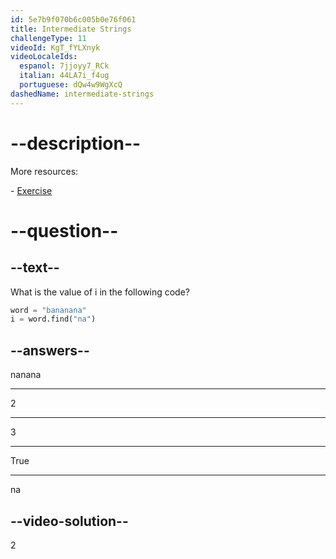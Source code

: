 ```yaml
---
id: 5e7b9f070b6c005b0e76f061
title: Intermediate Strings
challengeType: 11
videoId: KgT_fYLXnyk
videoLocaleIds:
  espanol: 7jjoyy7_RCk
  italian: 44LA7i_f4ug
  portuguese: dQw4w9WgXcQ
dashedName: intermediate-strings
---
```


# --description--

More resources:

\- [Exercise](https://www.youtube.com/watch?v=1bSqHot-KwE)

# --question--

## --text--

What is the value of i in the following code?

```python
word = "bananana"
i = word.find("na")
```

## --answers--

nanana

---

2

---

3

---

True

---

na

## --video-solution--

2


